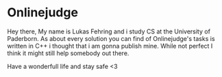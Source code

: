 # Onlinejudge
Hey there,
My name is Lukas Fehring and i study CS at the University of Paderborn. As about every solution you can find of Onlinejudge's tasks is written in C++ i thought that i am gonna publish mine. While not perfect I think it might still help somebody out there.

Have a wonderfull life and stay safe
<3
